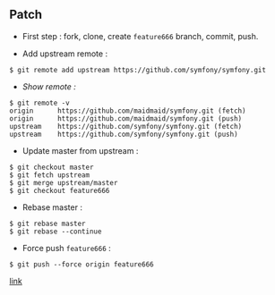 Patch
-----

- First step : fork, clone, create ``feature666`` branch, commit, push. 

- Add upstream remote :

```
$ git remote add upstream https://github.com/symfony/symfony.git
```

- *Show remote :*

```
$ git remote -v
origin      https://github.com/maidmaid/symfony.git (fetch)
origin      https://github.com/maidmaid/symfony.git (push)
upstream    https://github.com/symfony/symfony.git (fetch)
upstream    https://github.com/symfony/symfony.git (push)
```

- Update master from upstream :

```
$ git checkout master
$ git fetch upstream
$ git merge upstream/master
$ git checkout feature666
```

- Rebase master :

```
$ git rebase master
$ git rebase --continue
```

- Force push ``feature666`` :

```
$ git push --force origin feature666
```

[link](http://symfony.com/doc/current/contributing/code/patches.html#rebase-your-patch)
